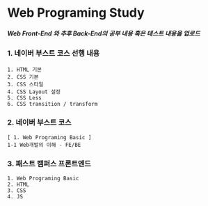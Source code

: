 Web Programing Study 
===========

##### Web Front-End 와 추후 Back-End의 공부 내용 혹은 테스트 내용을 업로드

### 1. 네이버 부스트 코스 선행 내용
```
1. HTML 기본
2. CSS 기본
3. CSS 스타일
4. CSS Layout 설정
5. CSS Less 
6. CSS transition / transform
```

### 2. 네이버 부스트 코스
```
[ 1. Web Programing Basic ]
1-1 Web개발의 이해 - FE/BE 

```

### 3. 패스트 캠퍼스 프론트엔드
```
1. Web Programing Basic
2. HTML
3. CSS
4. JS

```